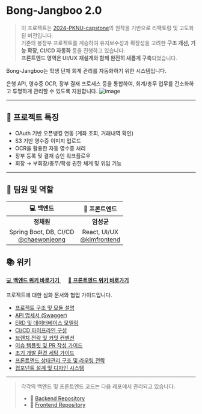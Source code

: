 # Bong-Jangboo 2.0

> 이 프로젝트는 [2024-PKNU-capstone](https://github.com/2024-PKNU-capstone)의 원작을 기반으로 리팩토링 및 고도화된 버전입니다.  
> 기존의 봉장부 프로젝트를 계승하여 유지보수성과 확장성을 고려한 **구조 개선, 기능 확장, CI/CD 자동화** 등을 진행하고 있습니다.  
> **프론트엔드 영역은 UI/UX 재설계와 함께 완전히 새롭게 구축**되었습니다.

Bong-Jangboo는 학생 단체 회계 관리를 자동화하기 위한 시스템입니다.

은행 API, 영수증 OCR, 장부 결재 프로세스 등을 통합하여, 회계/총무 업무를 간소화하고 투명하게 관리할 수 있도록 지원합니다.
![image](https://github.com/user-attachments/assets/92549c1e-a82e-4810-9ea1-f6fa54ddc178)

---

## 🚀 프로젝트 특징

- OAuth 기반 오픈뱅킹 연동 (계좌 조회, 거래내역 확인)
- S3 기반 영수증 이미지 업로드
- OCR을 활용한 자동 영수증 처리
- 장부 등록 및 결재 승인 워크플로우
- 회장 → 부회장/총무/학생 권한 체계 및 위임 기능

---

## 👥 팀원 및 역할

| 💻 백엔드 | 🎨 프론트엔드 |
|:--:|:--:|
| **정채원** | **임성균** |
| Spring Boot, DB, CI/CD<br>[@chaewonjeong](https://github.com/chaewonjeong) | React, UI/UX<br>[@kimfrontend](https://github.com/kimfrontend) |

## 📚 위키

<p>
  <a href="https://github.com/bong-jangboo/backend/wiki">
  💻 <strong>백엔드 위키 바로가기</strong>
</a>&nbsp;&nbsp;&nbsp;&nbsp;
<a href="https://github.com/your-org/bong-jangboo/wiki/Frontend">
  🎨 <strong>프론트엔드 위키 바로가기</strong>
</a>
</p>

프로젝트에 대한 심화 문서와 협업 가이드입니다.

- [프로젝트 구조 및 모듈 설명](https://github.com/your-org/bong-jangboo/wiki/Project-Structure)
- [API 명세서 (Swagger)](https://your-deployment-url/swagger-ui/index.html)
- [ERD 및 데이터베이스 모델링](https://github.com/your-org/bong-jangboo/wiki/ERD)
- [CI/CD 파이프라인 구성](https://github.com/your-org/bong-jangboo/wiki/CI-CD-Guide)
- [브랜치 전략 및 커밋 컨벤션](https://github.com/your-org/bong-jangboo/wiki/Git-Workflow)
- [이슈 템플릿 및 PR 작성 가이드](https://github.com/your-org/bong-jangboo/wiki/Issue-PR-Guide)
- [초기 개발 환경 세팅 가이드](https://github.com/your-org/bong-jangboo/wiki/Dev-Setup)
- [프론트엔드 상태관리 구조 및 라우팅 전략](https://github.com/your-org/bong-jangboo/wiki/Frontend-State-Routing)
- [컴포넌트 설계 및 디자인 시스템](https://github.com/your-org/bong-jangboo/wiki/Frontend-Design)

---

> 각각의 백엔드 및 프론트엔드 코드는 다음 레포에서 관리되고 있습니다:
>
> - 🔗 [Backend Repository](https://github.com/bong-jangboo/backend)
> - 🔗 [Frontend Repository](https://github.com/bong-jangboo/frontend-demo)
